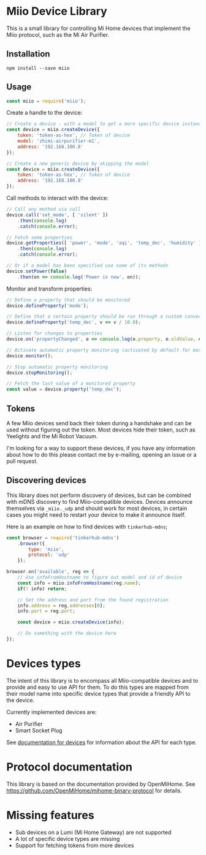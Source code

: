 # Miio Device Library

This is a small library for controlling Mi Home devices that implement the Miio
protocol, such as the Mi Air Purifier.

## Installation

```
npm install --save miio
```

## Usage

```javascript
const miio = require('miio');
```

Create a handle to the device:

```javascript
// Create a device - with a model to get a more specific device instance
const device = miio.createDevice({
	token: 'token-as-hex', // Token of device
	model: 'zhimi-airpurifier-m1',
	address: '192.168.100.8'
});

// Create a new generic device by skipping the model
const device = miio.createDevice({
	token: 'token-as-hex', // Token of device
	address: '192.168.100.8'
});
```

Call methods to interact with the device:

```javascript
// Call any method via call
device.call('set_mode', [ 'silent' ])
	.then(console.log)
	.catch(console.error);

// Fetch some properties
device.getProperties([ 'power', 'mode', 'aqi', 'temp_dec', 'humidity' ])
	.then(console.log)
	.catch(console.error);

// Or if a model has been specified use some of its methods
device.setPower(false)
	.then(on => console.log('Power is now', on));
```

Monitor and transform properties:
```javascript
// Define a property that should be monitored
device.defineProperty('mode');

// Define that a certain property should be run through a custom conversion
device.defineProperty('temp_dec', v => v / 10.0);

// Listen for changes to properties
device.on('propertyChanged', e => console.log(e.property, e.oldValue, e.value));

// Activate automatic property monitoring (activated by default for most devices)
device.monitor();

// Stop automatic property monitoring
device.stopMonitoring();

// Fetch the last value of a monitored property
const value = device.property('temp_dec');
```

## Tokens

A few Miio devices send back their token during a handshake and can be used
without figuring out the token. Most devices hide their token, such as
Yeelights and the Mi Robot Vacuum.

I'm looking for a way to support these devices, if you have any information
about how to do this please contact me by e-mailing, opening an issue or a
pull request.

## Discovering devices

This library does not perform discovery of devices, but can be combined with
mDNS discovery to find Miio-compatible devices. Devices announce themselves
via `_miio._udp` and should work for most devices, in certain cases you might
need to restart your device to make it announce itself.

Here is an example on how to find devices with `tinkerhub-mdns`;

```javascript
const browser = require('tinkerhub-mdns')
	.browser({
		type: 'miio',
		protocol: 'udp'
	});

browser.on('available', reg => {
	// Use infoFromHostname to figure out model and id of device
	const info = miio.infoFromHostname(reg.name);
	if(! info) return;

	// Set the address and port from the found registration
	info.address = reg.addresses[0];
	info.port = reg.port;

	const device = miio.createDevice(info);

	// Do something with the device here
});
```

# Devices types

The intent of this library is to encompass all Miio-compatible devices and to
provide and easy to use API for them. To do this types are mapped from their
model name into specific device types that provide a friendly API to the device.

Currently implemented devices are:

* Air Purifier
* Smart Socket Plug

See [documentation for devices](devices.md) for information about the API for each
type.

# Protocol documentation

This library is based on the documentation provided by OpenMiHome. See https://github.com/OpenMiHome/mihome-binary-protocol for details.

# Missing features

* Sub devices on a Lumi (Mi Home Gateway) are not supported
* A lot of specific device types are missing
* Support for fetching tokens from more devices
